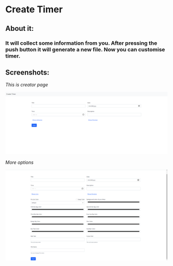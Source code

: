# Create Timer

## About it:

### It will collect some information from you. After pressing the push button it will generate a new file. Now you can customise timer.

## Screenshots:

_This is creator page_

![view page](./Screenshot/info.png)

_More options_

![view page](./Screenshot/options.png)
